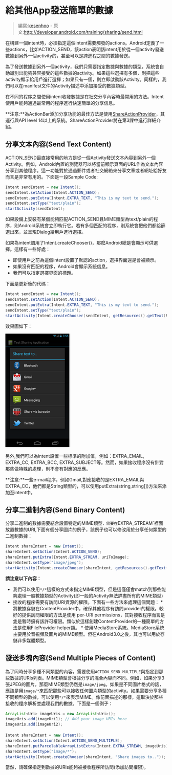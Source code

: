 # 給其他App發送簡單的數據

> 編寫:[kesenhoo](https://github.com/kesenhoo) - 原文:<http://developer.android.com/training/sharing/send.html>

在構建一個intent時，必須指定這個intent需要觸發的actions。Android定義了一些actions，比如ACTION_SEND，該action表明該intent用於從一個activity發送數據到另外一個activity的，甚至可以是跨進程之間的數據發送。

為了發送數據到另外一個activity，我們只需要指定數據與數據的類型，系統會自動識別出能夠兼容接受的這些數據的activity。如果這些選擇有多個，則把這些activity顯示給用戶進行選擇；如果只有一個，則立即啟動該Activity。同樣的，我們可以在manifest文件的Activity描述中添加接受的數據類型。

在不同的程序之間使用intent收發數據是在社交分享內容時最常用的方法。Intent使用戶能夠通過最常用的程序進行快速簡單的分享信息。

**注意:**為ActionBar添加分享功能的最佳方法是使用[ShareActionProvider](https://developer.android.com/reference/android/widget/ShareActionProvider.html)，其運行與API level 14以上的系統。ShareActionProvider將在第3課中進行詳細介紹。

## 分享文本內容(Send Text Content)

ACTION_SEND最直接常用的地方是從一個Activity發送文本內容到另外一個Activity。例如，Android內置的瀏覽器可以將當前顯示頁面的URL作為文本內容分享到其他程序。這一功能對於通過郵件或者社交網絡來分享文章或者網址給好友而言是非常有用的。下面是一段Sample Code:

```java
Intent sendIntent = new Intent();
sendIntent.setAction(Intent.ACTION_SEND);
sendIntent.putExtra(Intent.EXTRA_TEXT, "This is my text to send.");
sendIntent.setType("text/plain");
startActivity(sendIntent);
```

如果設備上安裝有某個能夠匹配ACTION_SEND且MIME類型為text/plain的程序，則Android系統會立即執行它。若有多個匹配的程序，則系統會把他們都給篩選出來，並呈現Dialog給用戶進行選擇。

如果為intent調用了Intent.createChooser()，那麼Android總是會顯示可供選擇。這樣有一些好處：

* 即使用戶之前為這個intent設置了默認的action，選擇界面還是會被顯示。
* 如果沒有匹配的程序，Android會顯示系統信息。
* 我們可以指定選擇界面的標題。

下面是更新後的代碼：

```java
Intent sendIntent = new Intent();
sendIntent.setAction(Intent.ACTION_SEND);
sendIntent.putExtra(Intent.EXTRA_TEXT, "This is my text to send.");
sendIntent.setType("text/plain");
startActivity(Intent.createChooser(sendIntent, getResources().getText(R.string.send_to));
```

效果圖如下：

![share-text-screenshot.png](share-text-screenshot.png "Figure 1. Screenshot of ACTION_SEND intent chooser on a handset.")

另外,我們可以為intent設置一些標準的附加值，例如：EXTRA_EMAIL, EXTRA_CC, EXTRA_BCC, EXTRA_SUBJECT等。然而，如果接收程序沒有針對那些做特殊的處理，則不會有對應的反應。

**注意:**一些e-mail程序，例如Gmail,對應接收的是EXTRA_EMAIL與EXTRA_CC，他們都是String類型的，可以使用putExtra(string,string[])方法來添加至intent中。

## 分享二進制內容(Send Binary Content)

分享二進制的數據需要結合設置特定的MIME類型`，需要在`EXTRA_STREAM`裡面放置數據的URI,下面有個分享圖片的例子，該例子也可以修改用於分享任何類型的二進制數據：

```java
Intent shareIntent = new Intent();
shareIntent.setAction(Intent.ACTION_SEND);
shareIntent.putExtra(Intent.EXTRA_STREAM, uriToImage);
shareIntent.setType("image/jpeg");
startActivity(Intent.createChooser(shareIntent, getResources().getText(R.string.send_to)));
```

**請注意以下內容：**

* 我們可以使用`*/*`這樣的方式來指定MIME類型，但是這僅僅會match到那些能夠處理一般數據類型的Activity(即一般的Activity無法詳盡所有的MIME類型)
* 接收的程序需要有訪問URI資源的權限。下面有一些方法來處理這個問題：
	* 
	將數據存儲在ContentProvider中，確保其他程序有訪問provider的權限。較好的提供訪問權限的方法是使用 per-URI permissions，其對接收程序而言是隻是暫時擁有該許可權限。類似於這樣創建ContentProvider的一種簡單的方法是使用FileProvider helper類。
	* 
	使用MediaStore系統。MediaStore系統主要用於音視頻及圖片的MIME類型。但在Android3.0之後，其也可以用於存儲非多媒體類型。

## 發送多塊內容(Send Multiple Pieces of Content)

為了同時分享多種不同類型的內容，需要使用`ACTION_SEND_MULTIPLE`與指定到那些數據的URIs列表。MIME類型會根據分享的混合內容而不同。例如，如果分享3張JPEG的圖片，那麼MIME類型仍然是`image/jpeg`。如果是不同圖片格式的話，應該是用`image/*`來匹配那些可以接收任何圖片類型的activity。如果需要分享多種不同類型的數據，可以使用`*/*`來表示MIME。像前面描述的那樣，這取決於那些接收的程序解析並處理我們的數據。下面是一個例子：

```java
ArrayList<Uri> imageUris = new ArrayList<Uri>();
imageUris.add(imageUri1); // Add your image URIs here
imageUris.add(imageUri2);

Intent shareIntent = new Intent();
shareIntent.setAction(Intent.ACTION_SEND_MULTIPLE);
shareIntent.putParcelableArrayListExtra(Intent.EXTRA_STREAM, imageUris);
shareIntent.setType("image/*");
startActivity(Intent.createChooser(shareIntent, "Share images to.."));
```

當然，請確保指定到數據的URIs能夠被接收程序所訪問(添加訪問權限)。
